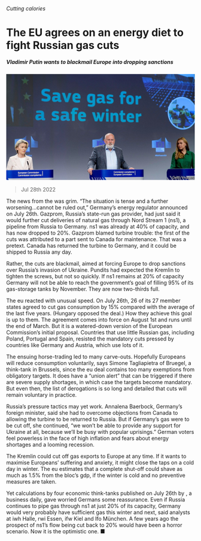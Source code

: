 ###### Cutting calories

# The EU agrees on an energy diet to fight Russian gas cuts 

##### Vladimir Putin wants to blackmail Europe into dropping sanctions 

![image](images/20220730_EUP501.jpg) 

> Jul 28th 2022 

The news from the  was grim. “The situation is tense and a further worsening...cannot be ruled out,” Germany’s energy regulator announced on July 26th. Gazprom, Russia’s state-run gas provider, had just said it would further cut deliveries of natural gas through Nord Stream 1 (ns1), a pipeline from Russia to Germany. ns1 was already at 40% of capacity, and has now dropped to 20%. Gazprom blamed turbine trouble: the first of the cuts was attributed to a part sent to Canada for maintenance. That was a pretext. Canada has returned the turbine to Germany, and it could be shipped to Russia any day.

Rather, the cuts are blackmail, aimed at forcing Europe to drop sanctions over Russia’s invasion of Ukraine. Pundits had expected the Kremlin to tighten the screws, but not so quickly. If ns1 remains at 20% of capacity Germany will not be able to reach the government’s goal of filling 95% of its gas-storage tanks by November. They are now two-thirds full.

The eu reacted with unusual speed. On July 26th, 26 of its 27 member states agreed to cut gas consumption by 15% compared with the average of the last five years. (Hungary opposed the deal.) How they achieve this goal is up to them. The agreement comes into force on August 1st and runs until the end of March. But it is a watered-down version of the European Commission’s initial proposal. Countries that use little Russian gas, including Poland, Portugal and Spain, resisted the mandatory cuts pressed by countries like Germany and Austria, which use lots of it. 

The ensuing horse-trading led to many carve-outs. Hopefully Europeans will reduce consumption voluntarily, says Simone Tagliapietra of Bruegel, a think-tank in Brussels, since the eu deal contains too many exemptions from obligatory targets. It does have a “union alert” that can be triggered if there are severe supply shortages, in which case the targets become mandatory. But even then, the list of derogations is so long and detailed that cuts will remain voluntary in practice.

Russia’s pressure tactics may yet work. Annalena Baerbock, Germany’s foreign minister, said she had to overcome objections from Canada to allowing the turbine to be returned to Russia. But if Germany’s gas were to be cut off, she continued, “we won’t be able to provide any support for Ukraine at all, because we’ll be busy with popular uprisings.” German voters feel powerless in the face of high inflation and fears about energy shortages and a looming recession.

The Kremlin could cut off gas exports to Europe at any time. If it wants to maximise Europeans’ suffering and anxiety, it might close the taps on a cold day in winter. The eu estimates that a complete shut-off could shave as much as 1.5% from the bloc’s gdp, if the winter is cold and no preventive measures are taken. 

Yet calculations by four economic think-tanks published on July 26th by , a business daily, gave worried Germans some reassurance. Even if Russia continues to pipe gas through ns1 at just 20% of its capacity, Germany would very probably have sufficient gas this winter and next, said analysts at iwh Halle, rwi Essen, ifw Kiel and Ifo München. A few years ago the prospect of ns1’s flow being cut back to 20% would have been a horror scenario. Now it is the optimistic one. ■



